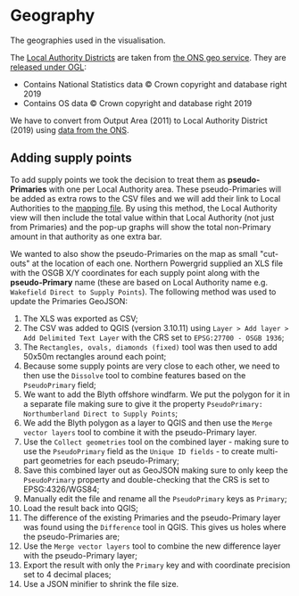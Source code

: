 # Geography

The geographies used in the visualisation. 

The [Local Authority Districts](https://geoportal.statistics.gov.uk/datasets/local-authority-districts-april-2019-boundaries-uk-buc) are taken from [the ONS geo service](https://ons-inspire.esriuk.com/arcgis/rest/services/Administrative_Boundaries/Local_Authority_Districts_April_2019_Boundaries_UK_BUC/MapServer/0/query?where=1%3D1&text=&objectIds=&time=&geometry=&geometryType=esriGeometryEnvelope&inSR=&spatialRel=esriSpatialRelIntersects&relationParam=&outFields=*&returnGeometry=true&returnTrueCurves=false&maxAllowableOffset=&geometryPrecision=5&outSR=&having=&returnIdsOnly=false&returnCountOnly=false&orderByFields=&groupByFieldsForStatistics=&outStatistics=&returnZ=false&returnM=false&gdbVersion=&historicMoment=&returnDistinctValues=false&resultOffset=&resultRecordCount=&queryByDistance=&returnExtentOnly=false&datumTransformation=&parameterValues=&rangeValues=&quantizationParameters=&featureEncoding=esriDefault&f=geojson). They are [released under OGL](https://www.ons.gov.uk/methodology/geography/licences):

* Contains National Statistics data © Crown copyright and database right 2019
* Contains OS data © Crown copyright and database right 2019


We have to convert from Output Area (2011) to Local Authority District (2019) using [data from the ONS](https://geoportal.statistics.gov.uk/datasets/postcode-to-output-area-to-lower-layer-super-output-area-to-middle-layer-super-output-area-to-local-authority-district-august-2019-lookup-in-the-uk).


## Adding supply points

To add supply points we took the decision to treat them as **pseudo-Primaries** with one per Local Authority area. These pseudo-Primaries will be added as extra rows to the CSV files and we will add their link to Local Authorities to the [mapping file](../gridsupplypoints2countries.json). By using this method, the Local Authority view will then include the total value within that Local Authority (not just from Primaries) and the pop-up graphs will show the total non-Primary amount in that authority as one extra bar. 

We wanted to also show the pseudo-Primaries on the map as small "cut-outs" at the location of each one. Northern Powergrid supplied an XLS file with the OSGB X/Y coordinates for each supply point along with the __pseudo-Primary__ name (these are based on Local Authority name e.g. `Wakefield Direct to Supply Points`). The following method was used to update the Primaries GeoJSON:

1. The XLS was exported as CSV;
2. The CSV was added to QGIS (version 3.10.11) using `Layer > Add layer > Add Delimited Text Layer` with the CRS set to `EPSG:27700 - OSGB 1936`;
3. The `Rectangles, ovals, diamonds (fixed)` tool was then used to add 50x50m rectangles around each point;
4. Because some supply points are very close to each other, we need to then use the `Dissolve` tool to combine features based on the `PseudoPrimary` field;
5. We want to add the Blyth offshore windfarm. We put the polygon for it in a separate file making sure to give it the property `PseudoPrimary: Northumberland Direct to Supply Points`;
6. We add the Blyth polygon as a layer to QGIS and then use the `Merge vector layers` tool to combine it with the pseudo-Primary layer. 
7. Use the `Collect geometries` tool on the combined layer - making sure to use the `PseudoPrimary` field as the `Unique ID fields` - to create multi-part geometries for each pseudo-Primary;
8. Save this combined layer out as GeoJSON making sure to only keep the `PseudoPrimary` property and double-checking that the CRS is set to EPSG:4326/WGS84;
9. Manually edit the file and rename all the `PseudoPrimary` keys as `Primary`;
10. Load the result back into QGIS;
11. The difference of the existing Primaries and the pseudo-Primary layer was found using the `Difference` tool in QGIS. This gives us holes where the pseudo-Primaries are;
12. Use the `Merge vector layers` tool to combine the new difference layer with the pseudo-Primary layer;
13. Export the result with only the `Primary` key and with coordinate precision set to 4 decimal places;
14. Use a JSON minifier to shrink the file size.
